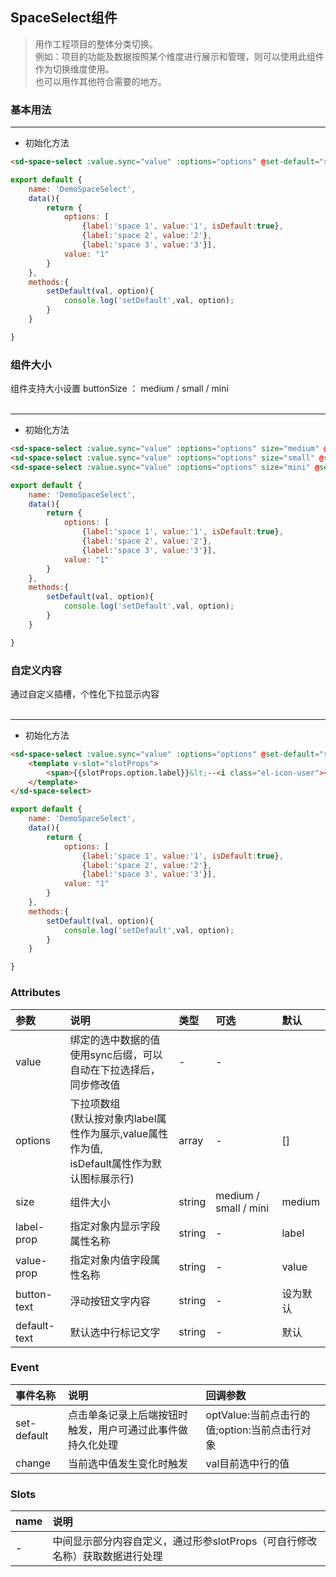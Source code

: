 ## SpaceSelect组件
>用作工程项目的整体分类切换。  
>例如：项目的功能及数据按照某个维度进行展示和管理，则可以使用此组件作为切换维度使用。  
>也可以用作其他符合需要的地方。

### 基本用法
<div class="code_div">
    <demo-space-select type="1"></demo-space-select>

---
* 初始化方法
``` html
<sd-space-select :value.sync="value" :options="options" @set-default="setDefault"></sd-space-select>
```

``` js
export default {
    name: 'DemoSpaceSelect',
    data(){
        return {
            options: [
                {label:'space 1', value:'1', isDefault:true},
                {label:'space 2', value:'2'},
                {label:'space 3', value:'3'}],
            value: "1"
        }
    },
    methods:{
        setDefault(val, option){
            console.log('setDefault',val, option);
        }
    }

}
```
</div>


### 组件大小
<div class="code_div">
组件支持大小设置 buttonSize ： medium / small / mini    
<br/><br/>
<demo-space-select type="2"></demo-space-select>

---
* 初始化方法
``` html
<sd-space-select :value.sync="value" :options="options" size="medium" @set-default="setDefault"></sd-space-select>
<sd-space-select :value.sync="value" :options="options" size="small" @set-default="setDefault"></sd-space-select>
<sd-space-select :value.sync="value" :options="options" size="mini" @set-default="setDefault"></sd-space-select>
```

``` js
export default {
    name: 'DemoSpaceSelect',
    data(){
        return {
            options: [
                {label:'space 1', value:'1', isDefault:true},
                {label:'space 2', value:'2'},
                {label:'space 3', value:'3'}],
            value: "1"
        }
    },
    methods:{
        setDefault(val, option){
            console.log('setDefault',val, option);
        }
    }

}
```

</div>


### 自定义内容
<div class="code_div">
通过自定义插槽，个性化下拉显示内容    
<br/><br/>
<demo-space-select type="3"></demo-space-select>

---
* 初始化方法
``` html
<sd-space-select :value.sync="value" :options="options" @set-default="setDefault">
    <template v-slot="slotProps">
        <span>{{slotProps.option.label}}&lt;--<i class="el-icon-user"></i>--&gt;({{slotProps.option.value}})</span>
    </template>
</sd-space-select>
```

``` js
export default {
    name: 'DemoSpaceSelect',
    data(){
        return {
            options: [
                {label:'space 1', value:'1', isDefault:true},
                {label:'space 2', value:'2'},
                {label:'space 3', value:'3'}],
            value: "1"
        }
    },
    methods:{
        setDefault(val, option){
            console.log('setDefault',val, option);
        }
    }

}
```

</div>






### Attributes
参数|说明|类型|可选|默认
:---|:---|:---|:---|:---
value|绑定的选中数据的值<br>使用sync后缀，可以自动在下拉选择后，同步修改值|-|-
options|下拉项数组<br>(默认按对象内label属性作为展示,value属性作为值,<br>isDefault属性作为默认图标展示行)|array|-|[]
size|组件大小|string|medium / small / mini |medium
label-prop|指定对象内显示字段属性名称|string|-|label
value-prop|指定对象内值字段属性名称|string|-|value
button-text|浮动按钮文字内容|string|-|设为默认
default-text|默认选中行标记文字|string|-|默认



### Event
事件名称|说明|回调参数
:---|:---|:---
set-default|点击单条记录上后端按钮时触发，用户可通过此事件做持久化处理|optValue:当前点击行的值;option:当前点击行对象
change|当前选中值发生变化时触发|val目前选中行的值

### Slots
name|说明
:---|:---
-|中间显示部分内容自定义，通过形参slotProps（可自行修改名称）获取数据进行处理
